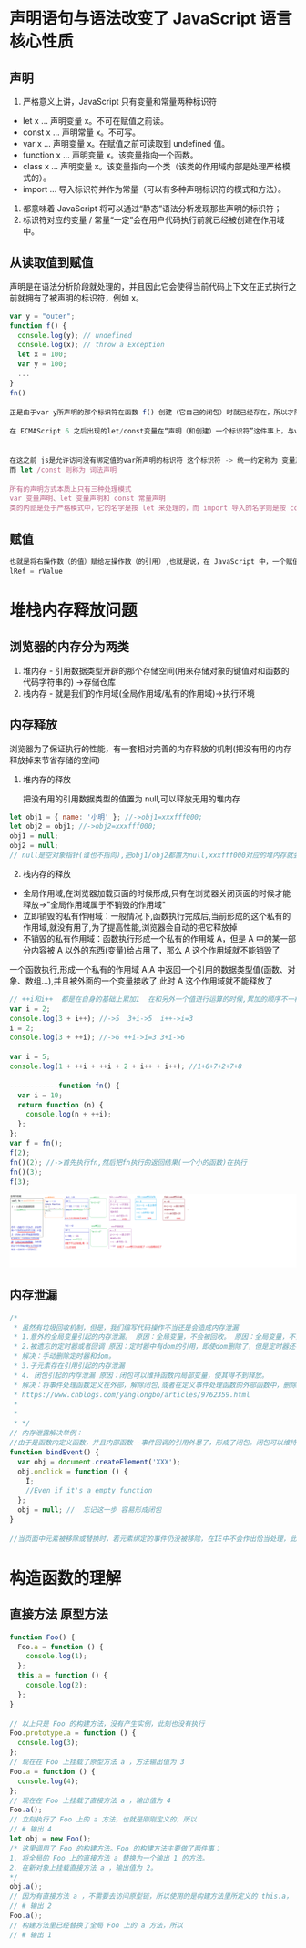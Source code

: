 #

# 声明语句与语法改变了 JavaScript 语言核心性质

## 声明

1. 严格意义上讲，JavaScript 只有变量和常量两种标识符

- let x … 声明变量 x。不可在赋值之前读。
- const x … 声明常量 x。不可写。
- var x … 声明变量 x。在赋值之前可读取到 undefined 值。
- function x … 声明变量 x。该变量指向一个函数。
- class x … 声明变量 x。该变量指向一个类（该类的作用域内部是处理严格模式的）。
- import … 导入标识符并作为常量（可以有多种声明标识符的模式和方法）。

1. 都意味着 JavaScript 将可以通过“静态”语法分析发现那些声明的标识符；
2. 标识符对应的变量 / 常量“一定”会在用户代码执行前就已经被创建在作用域中。

## 从读取值到赋值

声明是在语法分析阶段就处理的，并且因此它会使得当前代码上下文在正式执行之前就拥有了被声明的标识符，例如 x。

```js
var y = "outer";
function f() {
  console.log(y); // undefined
  console.log(x); // throw a Exception
  let x = 100;
  var y = 100;
  ...
}
fn()

正是由于var y所声明的那个标识符在函数 f() 创建（它自己的闭包）时就已经存在，所以才阻止了console.log(y)访问全局环境中的y。类似的，let x所声明的那个x其实也已经存在 f() 函数的上下文环境中。访问它之所以会抛出异常（Exception），不是因为它不存在，而是因为这个标识符被拒绝访问了。

在 ECMAScript 6 之后出现的let/const变量在“声明（和创建）一个标识符”这件事上，与var并没有什么不同，只是 JavaScript 拒绝访问还没有绑定值的let/const标识符而已。 所以说会存在一个暂时性死区


在这之前 js是允许访问没有绑定值的var所声明的标识符 这个标识符 -> 统一约定称为 变量声明
而 let /const 则称为 词法声明

所有的声明方式本质上只有三种处理模式
var 变量声明、let 变量声明和 const 常量声明
类的内部是处于严格模式中，它的名字是按 let 来处理的，而 import 导入的名字则是按 const 的规则来处理的
```

## 赋值

```js
也就是将右操作数（的值）赋给左操作数（的引用）,也就是说，在 JavaScript 中，一个赋值表达式的左边和右边其实“都是”表达式！
lRef = rValue
```

# 堆栈内存释放问题

## 浏览器的内存分为两类

1. 堆内存 - 引用数据类型开辟的那个存储空间(用来存储对象的键值对和函数的代码字符串的) ->存储仓库
2. 栈内存 - 就是我们的作用域(全局作用域/私有的作用域)->执行环境

## 内存释放

浏览器为了保证执行的性能，有一套相对完善的内存释放的机制(把没有用的内存释放掉来节省存储的空间)

1. 堆内存的释放

   把没有用的引用数据类型的值置为 null,可以释放无用的堆内存

```js
let obj1 = { name: '小明' }; //->obj1=xxxfff000;
let obj2 = obj1; //->obj2=xxxfff000;
obj1 = null;
obj2 = null;
// null是空对象指针(谁也不指向),把obj1/obj2都置为null,xxxfff000对应的堆内存就会在浏览器空闲的时候被释放掉了
```

2. 栈内存的释放

- 全局作用域,在浏览器加载页面的时候形成,只有在浏览器关闭页面的时候才能释放->"全局作用域属于不销毁的作用域"
- 立即销毁的私有作用域：一般情况下,函数执行完成后,当前形成的这个私有的作用域,就没有用了,为了提高性能,浏览器会自动的把它释放掉
- 不销毁的私有作用域：函数执行形成一个私有的作用域 A，但是 A 中的某一部分内容被 A 以外的东西(变量)给占用了，那么 A 这个作用域就不能销毁了

一个函数执行,形成一个私有的作用域 A,A 中返回一个引用的数据类型值(函数、对象、数组...),并且被外面的一个变量接收了,此时 A 这个作用域就不能释放了

```js
// ++i和i++  都是在自身的基础上累加1  在和另外一个值进行运算的时候,累加的顺序不一样
var i = 2;
console.log(3 + i++); //->5  3+i->5  i++->i=3
i = 2;
console.log(3 + ++i); //->6 ++i->i=3 3+i->6

var i = 5;
console.log(1 + ++i + ++i + 2 + i++ + i++); //1+6+7+2+7+8

------------function fn() {
  var i = 10;
  return function (n) {
    console.log(n + ++i);
  };
};
var f = fn();
f(2);
fn()(2); //->首先执行fn,然后把fn执行的返回结果(一个小的函数)在执行
fn()(3);
f(3);
```

![](../static/img/scope_i.png)

## 内存泄漏

```js
/*
 * 虽然有垃圾回收机制，但是，我们编写代码操作不当还是会造成内存泄漏
 * 1.意外的全局变量引起的内存泄漏。 原因：全局变量，不会被回收。 原因：全局变量，不会被回收。
 * 2.被遗忘的定时器或者回调 原因：定时器中有dom的引用，即使dom删除了，但是定时器还在，所以内存中还是有这个dom。
 * 解决：手动删除定时器和dom。
 * 3.子元素存在引用引起的内存泄漏
 * 4. 闭包引起的内存泄漏 原因：闭包可以维持函数内局部变量，使其得不到释放。
 * 解决：将事件处理函数定义在外部，解除闭包,或者在定义事件处理函数的外部函数中，删除对dom的引用。
 * https://www.cnblogs.com/yanglongbo/articles/9762359.html
 *
 *
 * */
// 内存泄露解决举例：
//由于是函数内定义函数，并且内部函数--事件回调的引用外暴了，形成了闭包。闭包可以维持函数内局部变量，使其得不到释放。
function bindEvent() {
  var obj = document.createElement('XXX');
  obj.onclick = function () {
    Ï;
    //Even if it's a empty function
  };
  obj = null; //  忘记这一步 容易形成闭包
}

//当页面中元素被移除或替换时，若元素绑定的事件仍没被移除，在IE中不会作出恰当处理，此时要先手工移除事件，不然会存在内存泄露。
```

# 构造函数的理解

## 直接方法 原型方法

```js
function Foo() {
  Foo.a = function () {
    console.log(1);
  };
  this.a = function () {
    console.log(2);
  };
}

// 以上只是 Foo 的构建⽅法，没有产⽣实例，此刻也没有执⾏
Foo.prototype.a = function () {
  console.log(3);
};
// 现在在 Foo 上挂载了原型⽅法 a ，⽅法输出值为 3
Foo.a = function () {
  console.log(4);
};
// 现在在 Foo 上挂载了直接⽅法 a ，输出值为 4
Foo.a();
// ⽴刻执⾏了 Foo 上的 a ⽅法，也就是刚刚定义的，所以
// # 输出 4
let obj = new Foo();
/* 这⾥调⽤了 Foo 的构建⽅法。Foo 的构建⽅法主要做了两件事：
1. 将全局的 Foo 上的直接⽅法 a 替换为⼀个输出 1 的⽅法。
2. 在新对象上挂载直接⽅法 a ，输出值为 2。
*/
obj.a();
// 因为有直接⽅法 a ，不需要去访问原型链，所以使⽤的是构建⽅法⾥所定义的 this.a，
// # 输出 2
Foo.a();
// 构建⽅法⾥已经替换了全局 Foo 上的 a ⽅法，所以
// # 输出 1
```
